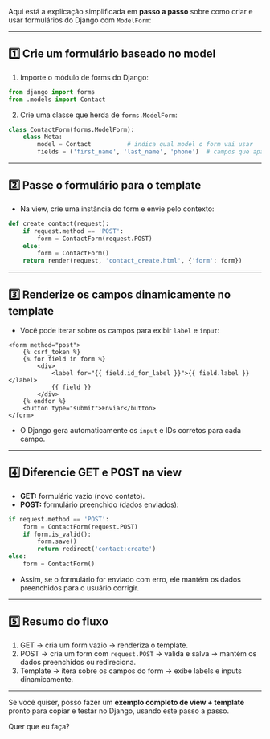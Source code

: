 Aqui está a explicação simplificada em **passo a passo** sobre como criar e usar formulários do Django com `ModelForm`:

---

## 1️⃣ Crie um formulário baseado no model

1. Importe o módulo de forms do Django:

```python
from django import forms
from .models import Contact
```

2. Crie uma classe que herda de `forms.ModelForm`:

```python
class ContactForm(forms.ModelForm):
    class Meta:
        model = Contact          # indica qual model o form vai usar
        fields = ('first_name', 'last_name', 'phone')  # campos que aparecerão
```

---

## 2️⃣ Passe o formulário para o template

* Na view, crie uma instância do form e envie pelo contexto:

```python
def create_contact(request):
    if request.method == 'POST':
        form = ContactForm(request.POST)
    else:
        form = ContactForm()
    return render(request, 'contact_create.html', {'form': form})
```

---

## 3️⃣ Renderize os campos dinamicamente no template

* Você pode iterar sobre os campos para exibir `label` e `input`:

```django
<form method="post">
    {% csrf_token %}
    {% for field in form %}
        <div>
            <label for="{{ field.id_for_label }}">{{ field.label }}</label>
            {{ field }}
        </div>
    {% endfor %}
    <button type="submit">Enviar</button>
</form>
```

* O Django gera automaticamente os `input` e IDs corretos para cada campo.

---

## 4️⃣ Diferencie GET e POST na view

* **GET:** formulário vazio (novo contato).
* **POST:** formulário preenchido (dados enviados):

```python
if request.method == 'POST':
    form = ContactForm(request.POST)
    if form.is_valid():
        form.save()
        return redirect('contact:create')
else:
    form = ContactForm()
```

* Assim, se o formulário for enviado com erro, ele mantém os dados preenchidos para o usuário corrigir.

---

## 5️⃣ Resumo do fluxo

1. GET → cria um form vazio → renderiza o template.
2. POST → cria um form com `request.POST` → valida e salva → mantém os dados preenchidos ou redireciona.
3. Template → itera sobre os campos do form → exibe labels e inputs dinamicamente.

---

Se você quiser, posso fazer um **exemplo completo de view + template** pronto para copiar e testar no Django, usando este passo a passo.

Quer que eu faça?
